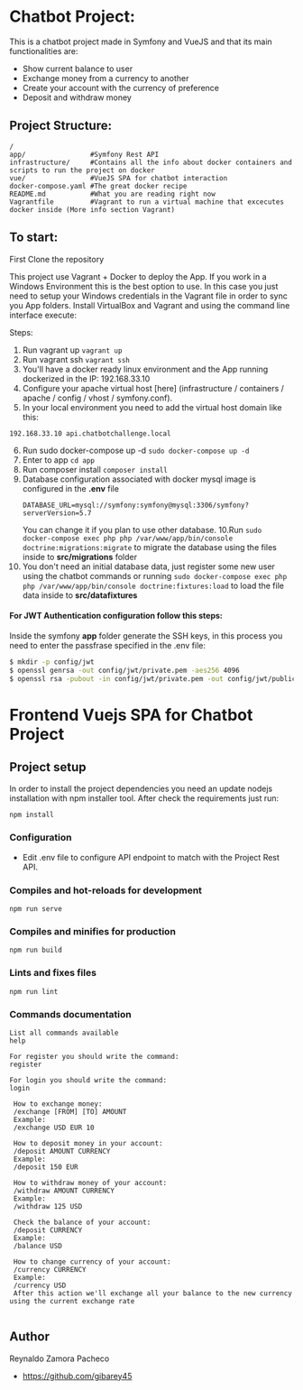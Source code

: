 # Chatbot Project:

This is a chatbot project made in Symfony and VueJS and that its main functionalities are:

- Show current balance to user
- Exchange money from a currency to another
- Create your account with the currency of preference
- Deposit and withdraw money

## Project Structure:
```
/
app/                #Symfony Rest API
infrastructure/     #Contains all the info about docker containers and scripts to run the project on docker
vue/                #VueJS SPA for chatbot interaction
docker-compose.yaml #The great docker recipe
README.md           #What you are reading right now
Vagrantfile         #Vagrant to run a virtual machine that excecutes docker inside (More info section Vagrant)
```

## To start:

First Clone the repository

This project use Vagrant + Docker to deploy the App. 
If you work in a Windows Environment this is the best option to use.
In this case you just need to setup your Windows credentials 
in the Vagrant file in order to sync you App folders. Install VirtualBox and 
Vagrant and using the command line interface execute:

Steps:
1. Run vagrant up  ```vagrant up```
2. Run vagrant ssh  ```vagrant ssh```
3. You'll have a docker ready linux environment and the App running dockerized
   in the IP: 192.168.33.10
4. Configure your apache virtual host [here] (infrastructure / containers / apache / config / vhost / symfony.conf).
5. In your local environment you need to add the virtual host domain like this: 
````
192.168.33.10 api.chatbotchallenge.local
```` 
6. Run sudo docker-compose up -d ```sudo docker-compose up -d```
7. Enter to app ```cd app```
8. Run composer install ```composer install```
9. Database configuration associated with docker mysql image is configured in the **.env** file
   ````
   DATABASE_URL=mysql://symfony:symfony@mysql:3306/symfony?serverVersion=5.7
   ````
   You can change it if you plan to use other database.
10.Run ```sudo docker-compose exec php php /var/www/app/bin/console doctrine:migrations:migrate``` 
    to migrate the database using the files inside  to  **src/migrations** folder
11. You don't need an initial database data, just register some new user using the chatbot commands or running
    ```sudo docker-compose exec php php /var/www/app/bin/console doctrine:fixtures:load``` to load the file data inside to
        **src/datafixtures**
        
#### For JWT Authentication configuration follow this steps:

Inside the symfony **app** folder generate the SSH keys, in this process you need to enter the passfrase specified in the .env file:

``` bash
$ mkdir -p config/jwt
$ openssl genrsa -out config/jwt/private.pem -aes256 4096
$ openssl rsa -pubout -in config/jwt/private.pem -out config/jwt/public.pem
```

# Frontend Vuejs SPA for Chatbot Project

## Project setup
In order to install the project dependencies you need an update nodejs installation with npm installer tool.
After check the requirements just run:
```
npm install
```
### Configuration
- Edit .env file to configure API endpoint to match with the Project Rest API.

### Compiles and hot-reloads for development
```
npm run serve
```

### Compiles and minifies for production
```
npm run build
```

### Lints and fixes files
```
npm run lint
```

### Commands documentation

```
List all commands available
help

For register you should write the command:
register

For login you should write the command:
login

 How to exchange money:
 /exchange [FROM] [TO] AMOUNT 
 Example:
 /exchange USD EUR 10
 
 How to deposit money in your account:
 /deposit AMOUNT CURRENCY
 Example:
 /deposit 150 EUR
 
 How to withdraw money of your account:
 /withdraw AMOUNT CURRENCY
 Example:
 /withdraw 125 USD
 
 Check the balance of your account:
 /deposit CURRENCY
 Example:
 /balance USD
 
 How to change currency of your account:
 /currency CURRENCY
 Example:
 /currency USD
 After this action we'll exchange all your balance to the new currency using the current exchange rate
 
```

## Author

Reynaldo Zamora Pacheco
* https://github.com/gibarey45


